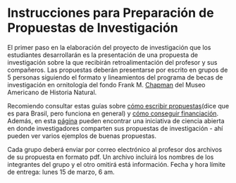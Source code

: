 # Instrucciones para Preparación de Propuestas de Investigación

El primer paso en la elaboración del proyecto de investigación que los estudiantes desarrollarán es la presentación de una propuesta de investigación sobre la que recibirán retroalimentación del profesor y sus compañeros. Las propuestas deberán presentarse por escrito en grupos de 5 personas siguiendo el formato y lineamientos del programa de becas de investigación en ornitología del fondo Frank M. [Chapman](https://www.amnh.org/research/vertebrate-zoology/ornithology/grants) del Museo Americano de Historia Natural.

Recomiendo consultar estas guías sobre [cómo escribir propuestas](https://journals.plos.org/ploscompbiol/article?id=10.1371/journal.pcbi.1005289)(dice que es para Brasil, pero funciona en general) y [cómo conseguir financiación](https://journals.plos.org/ploscompbiol/article?id=10.1371/journal.pcbi.0020012). Además, en esta [página](https://www.ogrants.org/) pueden encontrar una iniciativa de ciencia abierta en donde investigadores comparten sus propuestas de investigación - ahí pueden ver varios ejemplos de buenas propuestas.

Cada grupo deberá enviar por correo electrónico al profesor dos archivos de su propuesta en formato pdf. Un archivo incluirá los nombres de los integrantes del grupo y el otro omitirá está información. Fecha y hora límite de entrega: lunes 15 de marzo, 6 am.


